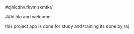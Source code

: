 #cjhlcdnv.fkvm;rkmtkr/

##hi hlo and welcome

this project app is done for study and training its done by raj
